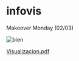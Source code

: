 # infovis

Makeover Monday (02/03)

![bien](https://user-images.githubusercontent.com/61702376/76212386-1cfe7800-61e7-11ea-9ba8-73ab13bd8417.png)

[Visualizacion.pdf](https://github.com/Araigoso/infovis/files/4307608/Visualizacion.pdf)

